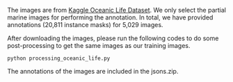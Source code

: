 The images are from [Kaggle Oceanic Life Dataset](https://www.kaggle.com/datasets/cyanex1702/oceanic-life-dataset). We only select the partial marine images for performing the annotation. In total, we have provided annotations (20,811 instance masks) for 5,029 images.

After downloading the images, please run the following codes to do some post-processing to get the same images as our training images.

```python processing_oceanic_life.py```

The annotations of the images are included in the jsons.zip.
